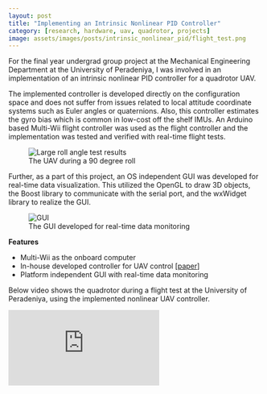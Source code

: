 ```yaml
---
layout: post
title: "Implementing an Intrinsic Nonlinear PID Controller"
category: [research, hardware, uav, quadrotor, projects]
image: assets/images/posts/intrinsic_nonlinear_pid/flight_test.png
---
```


For the final year undergrad group project at the Mechanical Engineering Department at the University of Peradeniya, I was involved in an implementation of an intrinsic nonlinear PID controller for a quadrotor UAV.

The implemented controller is developed directly on the configuration space and does not suffer from issues related to local attitude coordinate systems such as Euler angles or quaternions.
Also, this controller estimates the gyro bias which is common in low-cost off the shelf IMUs.
An Arduino based Multi-Wii flight controller was used as the flight controller and the implementation was tested and verified with real-time flight tests.

<figure>
    <img src="/assets/images/posts/intrinsic_nonlinear_pid/large_roll.png" alt="Large roll angle test results">
    <figcaption>The UAV during a 90 degree roll</figcaption>
</figure>

Further, as a part of this project, an OS independent GUI was developed for real-time data visualization.
This utilized the OpenGL to draw 3D objects, the Boost library to communicate with the serial port, and the wxWidget library to realize the GUI.

<figure>
    <img src="/assets/images/posts/intrinsic_nonlinear_pid/gui.png" alt="GUI">
    <figcaption>The GUI developed for real-time data monitoring</figcaption>
</figure>

**Features**
* Multi-Wii as the onboard computer
* In-house developed controller for UAV control [[paper](https://doi.org/10.1109/ICIINFS.2015.7399049)]
* Platform independent GUI with real-time data monitoring

Below video shows the quadrotor during a flight test at the University of Peradeniya, using the implemented nonlinear UAV controller.


<div class="video-container">
<iframe src="https://www.youtube.com/embed/k5eI8baoQec" frameborder="0" allow="autoplay; encrypted-media" allowfullscreen></iframe>
</div>

<br>
<br>